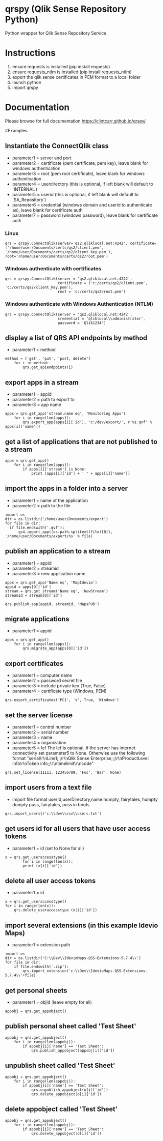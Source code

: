 # qrspy (Qlik Sense Repository Python)
Python wrapper for Qlik Sense Repository Service.

# Instructions
1. ensure requests is installed (pip install requests)
2. ensure requests_ntlm is installed (pip install requests_ntlm)
3. export the qlik sense certificates in PEM format to a local folder
4. launch python
5. import qrspy

# Documentation
Please browse for full documentation https://clintcarr.github.io/qrspy/

#Examples

## Instantiate the ConnectQlik class
- parameter1 = server and port
- parameter2 = certificate (pem certificate, pem key), leave blank for windows authentication
- parameter3 = root (pem root certificate), leave blank for windows authentication
- parameter4 = userdirectory (this is optional, if left blank will default to 'INTERNAL')
- parameter5 = userid (this is optional, if left blank will default to 'SA_Repository')
- parameter6 = credential (windows domain and userid to authenticate as), leave blank for certificate auth
- parameter7 = password (windows password), leave blank for certificate auth

### Linux
```
qrs = qrspy.ConnectQlik(server='qs2.qliklocal.net:4242', certificate=('/home/user/Documents/certs/qs2/client.pem', '/home/user/Documents/certs/qs2/client_key.pem'), root='/home/user/Documents/certs/qs2/root.pem')
```
### Windows authenticate with certificates
```
qrs = qrspy.ConnectQlik(server = 'qs2.qliklocal.net:4242', 
                        certificate = ('c:/certs/qs2/client.pem', 'c:/certs/qs2/client_key.pem'), 
                        root = 'c:/certs/qs2/root.pem')
```
### Windows authenticate with Windows Authentication (NTLM)
```
qrs = qrspy.ConnectQlik(server = 'qs2.qliklocal.net:4242', 
                        credential = 'qliklocal\\administrator', 
                        password = 'Qlik1234')
```

## display a list of QRS API endpoints by method
- parameter1 = method
```
method = ['get', 'put', 'post, delete']
    for i in method:
        qrs.get_apiendpoints(i)
```

## export apps in a stream
- parameter1 = appid
- parameter2 = path to export to
- parameter3 = app name
```
apps = qrs.get_app('stream.name eq', 'Monitoring Apps')
    for i in range(len(apps)):
        qrs.export_app(apps[i]['id'], 'c:/dev/export/', r'%s.qvf' % apps[i]['name'])
```  

## get a list of applications that are not published to a stream
```
apps = qrs.get_app()
    for i in range(len(apps)):
        if apps[i]['stream'] is None:
            print (apps[i]['id'] + ' ' + apps[i]['name'])
```

## import the apps in a folder into a server
- parameter1 = name of the application
- parameter2 = path to the file
```
import os
dir = os.listdir('/home/user/Documents/export')
for file in dir:
  if file.endswith('.qvf'):
      qs4.import_app((os.path.splitext(file)[0]), '/home/user/Documents/export/%s' % file)
```

## publish an application to a stream
- parameter1 = appid
- parameter2 = streamid
- parameter3 = new application name 
```
apps = qrs.get_app('Name eq', 'MapIdevio')
appid = apps[0]['id']
stream = qrs.get_stream('Name eq', 'NewStream')
streamid = stream[0]['id']

qrs.publish_app(appid, streamid, 'MapsPub')
```

## migrate applications
- parameter1 = appid
```
apps = qrs.get_app()
    for i in range(len(apps)):
        qrs.migrate_app(apps[0]['id'])
```

## export certificates
- parameter1 = computer name
- parameter2 = password secret file
- parameter3 = include private key (True, False)
- parameter4 = certificate type (Windows, PEM)
```
qrs.export_certificates('PC1', 's', True, 'Windows')
```

## set the server license
- parameter1 = control number
- parameter2 = serial number
- parameter3 = name
- parameter4 = organization
- parameter5 = lef
The lef is optional, if the server has internet connectivity set parameter5 to None.  Otherwise use the following format
"serial\r\nLine1;;;\r\nQlik Sense Enterprise;;;\r\nProductLevel info\r\nToken info;;\r\ntimelimit\r\ncode"

```
qrs.set_license(11111, 123456789, 'Foo', 'Bar', None)
```

## import users from a text file
- import file format
userId,userDirectory,name
humpty, fairytales, humpty dumpty
puss, fairytales, puss in boots
```
qrs.import_users(r'c:\\dev\\csv\\users.txt')
```

## get users id for all users that have user access tokens
- parameter1 = id (set to None for all)
```
x = qrs.get_useraccesstype()
        for i in range(len(x)):
        print (x[i]['id'])
```

## delete all user access tokens
- parameter1 = id
```
x = qrs.get_useraccesstype()
for i in range(len(x)):
    qrs.delete_useraccesstype (x[i]['id'])
```

## import several extensions (in this example Idevio Maps)
- parameter1 = extension path
```
import os
dir = os.listdir('C:\\Dev\\IdevioMaps-QSS-Extensions-5.7.4\\')
for file in dir:
    if file.endswith('.zip'):
        qrs.import_extension('c:\\Dev\\IdevioMaps-QSS-Extensions-5.7.4\\'+file)
```

## get personal sheets
- parameter1 = objId (leave empty for all)
```
appobj = qrs.get_appobject()
```

## publish personal sheet called 'Test Sheet'
```
appobj = qrs.get_appobject()
    for i in range(len(appobj)):
        if appobj[i]['name'] == 'Test Sheet':
            qrs.publish_appobject(appobj[i]['id'])
```            

## unpublish sheet called 'Test Sheet'
```
appobj = qrs.get_appobject()
    for i in range(len(appobj)):
        if appobj[i]['name'] == 'Test Sheet':
            qrs.unpublish_appobject(o[i]['id'])
            qrs.delete_appobject(o[i]['id'])
```

## delete appobject called 'Test Sheet'
```
appobj = qrs.get_appobject()
    for i in range(len(appobj)):
        if appobj[i]['name'] == 'Test Sheet':
            qrs.delete_appobject(o[i]['id'])
```
